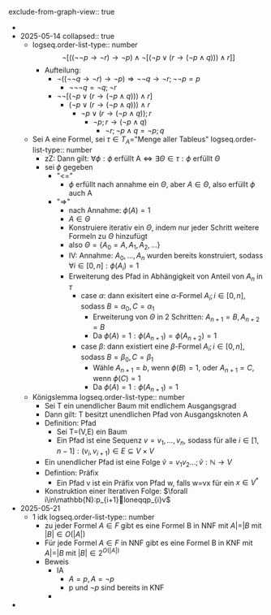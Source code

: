 exclude-from-graph-view:: true

-
- 2025-05-14
  collapsed:: true
	- logseq.order-list-type:: number
	  $$\neg\left\lbrack\left(\left(\neg\neg p\rightarrow\neg r\right)\rightarrow\neg p\right)\land\neg\left\lbrack\left(\neg p\lor\left(r\rightarrow\left(\neg p\land q\right)\right)\right)\land r\right\rbrack\right\rbrack$$
		- Aufteilung:
			- $\neg\left(\left(\neg\neg q\rightarrow\neg r\right)\rightarrow\neg p\right)\Rightarrow\neg\neg q\rightarrow\neg r;\neg\neg p=p$
				- $\neg\neg\neg q=\neg q;\neg r$
			- $\neg\neg\left\lbrack\left(\neg p\lor\left(r\rightarrow\left(\neg p\land q\right)\right)\right)\land r\right\rbrack$
				- $\left(\neg p\lor\left(r\rightarrow\left(\neg p\land q\right)\right)\right)\land r$
					- $\neg p\lor\left(r\rightarrow\left(\neg p\land q\right)\right);r$
						- $\neg p;r\rightarrow\left(\neg p\land q\right)$
							- $\neg r;\neg p\land q=\neg p;q$
	- Sei A eine Formel, sei $\tau\in T_{A}=$"Menge aller Tableus"
	  logseq.order-list-type:: number
		- zZ: Dann gilt: $\forall\phi:\phi\text{ erfüllt A}\Leftrightarrow\exists\Theta\in\tau:\phi\text{ erfüllt }\Theta$
		- sei $\phi$ gegeben
			- "<="
				- $\phi$ erfüllt nach annahme ein $\Theta$, aber $A\in\Theta$, also erfüllt $\phi$ auch A
			- "=>"
				- nach Annahme: $\phi\left(A\right)=1$
				- $A\in\Theta$
				- Konstruiere iterativ ein $\Theta$, indem nur jeder Schritt weitere Formeln zu $\Theta$ hinzufügt
				- also $\Theta=\left\lbrace A_0=A,A_1,A_2,...\right\rbrace$
				- IV: Annahme: $A_0,...,A_{n}$ wurden bereits konstruiert, sodass $\forall i\in\left\lbrack0,n\right\rbrack:\phi\left(A_{i}\right)=1$
				- Erweiterung des Pfad in Abhängigkeit von Anteil von $A_{n}$ in $\tau$
					- case $\alpha$: dann exisitert eine $\alpha$-Formel $A_{i};i\in\left\lbrack0,n\right\rbrack$, sodass $B=\alpha_0,C=\alpha_1$
						- Erweiterung von $\Theta$ in 2 Schritten: $A_{n+1}=B,A_{n+2}=B$
						- Da $\phi\left(A\right)=1:\phi\left(A_{n+1}\right)=\phi\left(A_{n+2}\right)=1$
					- case $\beta$: dann existiert eine $\beta$-Formel $A_{i};i\in\left\lbrack0,n\right\rbrack$, sodass $B=\beta_0,C=\beta_1$
						- Wähle $A_{n+1}=b$, wenn $\phi\left(B\right)=1$, oder $A_{n+1}=C$, wenn $\phi\left(C\right)=1$
						- Da $\phi\left(A\right)=1:\phi\left(A_{n+1}\right)=1$
	- Königslemma
	  logseq.order-list-type:: number
		- Sei T ein unendlicher Baum mit endlichem Ausgangsgrad
		- Dann gilt: T besitzt unendlichen Pfad von Ausgangsknoten A
		- Definition: Pfad
			- Sei T=(V,E) ein Baum
			- Ein Pfad ist eine Sequenz $v=v_1,...,v_{n}$, sodass für alle $i\in\left\lbrack1,n-1\right\rbrack:\left(v_{i},v_{i+1}\right)\in E\subseteq V\times V$
		- Ein unendlicher Pfad ist eine Folge $\tilde{v}=v_1v_2...;\tilde{v}:\mathbb{N}\rightarrow V$
		- Defintion: Präfix
			- Ein Pfad v ist ein Präfix von Pfad w, falls w=vx für ein $x\in V^{\ast}$
		- Konstruktion einer Iterativen Folge: $\forall i\in\mathbb{N}:p_{i+1}loneqqp_{i}v$
- 2025-05-21
	- 1 idk
	  logseq.order-list-type:: number
		- zu jeder Formel $A\in F$ gibt es eine Formel B in NNF mit $A\left|=\right|B$ mit $\left|B\right|\in O\left(\left|A\right|\right)$
		- Für jede Formel $A\in F$ in NNF gibt es eine Formel B in KNF mit $A\left|=\right|B$ mit $\left|B\right|\in2^{O\left(\left|A\right|\right)}$
		- Beweis
			- IA
				- $A=p,A=\neg p$
				- p und $\neg p$ sind bereits in KNF
			-
-